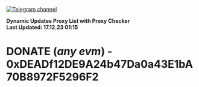 [![Telegram channel](https://img.shields.io/endpoint?url=https://runkit.io/damiankrawczyk/telegram-badge/branches/master?url=https://t.me/n4z4v0d)](https://t.me/n4z4v0d) 

**Dynamic Updates Proxy List with Proxy Checker**  
**Last Updated: 17.12.23 01:15**

# DONATE (_any evm_) - 0xDEADf12DE9A24b47Da0a43E1bA70B8972F5296F2
